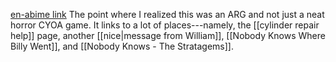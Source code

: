 [en-abime link](https://www.en-abime.com/board-index)
The point where I realized this was an ARG and not just a neat horror CYOA game. It links to a lot of places---namely, the [[cylinder repair help]] page, another [[nice|message from William]], [[Nobody Knows Where Billy Went]], and [[Nobody Knows - The Stratagems]].
